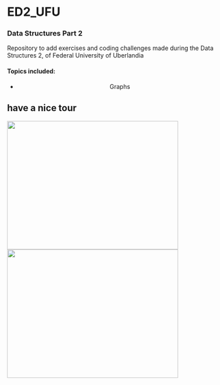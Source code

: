 # ED2_UFU
### Data Structures Part 2
 Repository to add exercises and coding challenges made during the Data Structures 2, of Federal University of Uberlandia
#### Topics included:
<center>
<ul>
 <li>Graphs</li>
<ul>
</center>
 <h2> have a nice tour</h2>
 <img align="left" width="400" height="300" src="https://media.giphy.com/media/ftAyb0CG1FNAIZt4SO/giphy.gif"/>
 <img width="400" height="300" src="https://media.giphy.com/media/t1lmQR7sXeZJC/giphy.gif"/>
